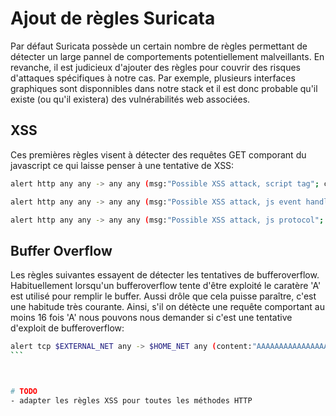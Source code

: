# Ajout de règles Suricata

Par défaut Suricata possède un certain nombre de règles permettant de détecter un large pannel de comportements potentiellement malveillants. En revanche, il est judicieux d'ajouter des règles pour couvrir des risques d'attaques spécifiques à notre cas. Par exemple, plusieurs interfaces graphiques sont disponnibles dans notre stack et il est donc probable qu'il existe (ou qu'il existera) des vulnérabilités web associées.

## XSS
Ces premières règles visent à détecter des requêtes GET comporant du javascript ce qui laisse penser à une tentative de XSS:
```bash
alert http any any -> any any (msg:"Possible XSS attack, script tag"; content:"script"; nocase; pcre:"/(<|%3C|%253C)script/smi"; classtype:web-application-attack; sid:50100001; rev:1;)

alert http any any -> any any (msg:"Possible XSS attack, js event handler"; content:"on"; nocase; pcre:"/on\w+(%3D|=)/smi"; classtype:web-application-attack; sid:50100002; rev:1;)

alert http any any -> any any (msg:"Possible XSS attack, js protocol"; content:"javascript"; nocase; pcre:"/javascript(:|%3A)/smi"; classtype:web-application-attack; sid:50100003; rev:1;)
```

## Buffer Overflow
Les règles suivantes essayent de détecter les tentatives de bufferoverflow. Habituellement lorsqu'un bufferoverflow tente d'être exploité le caratère 'A' est utilisé pour remplir le buffer. Aussi drôle que cela puisse paraître, c'est une habitude très courante. Ainsi, s'il on détècte une requête comportant au moins 16 fois 'A' nous pouvons nous demander si c'est une tentative d'exploit de bufferoverflow:
```bash
alert tcp $EXTERNAL_NET any -> $HOME_NET any (content:"AAAAAAAAAAAAAAAA", msg:"Buffer overflow exploit detected.")
``` 



# TODO
- adapter les règles XSS pour toutes les méthodes HTTP